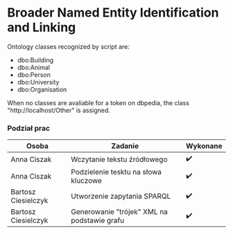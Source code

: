#  Broader Named Entity Identification and Linking

Ontology classes recognized by script are:
- dbo:Building
- dbo:Animal
- dbo:Person
- dbo:University
- dbo:Organisation

When no classes are avaliable for a token on dbpedia, the class "http://localhost/Other" is assigned.

### Podział prac

|        Osoba      |                   Zadanie                 |       Wykonane     |
|-------------------|-------------------------------------------|--------------------|
|Anna Ciszak        |Wczytanie tekstu źródłowego                | :heavy_check_mark: |
|Anna Ciszak        |Podzielenie tesktu na słowa kluczowe       | :heavy_check_mark: |
|Bartosz Ciesielczyk|Utworzenie zapytania SPARQL                | :heavy_check_mark: |
|Bartosz Ciesielczyk|Generowanie "trójek" XML na podstawie grafu| :heavy_check_mark: |